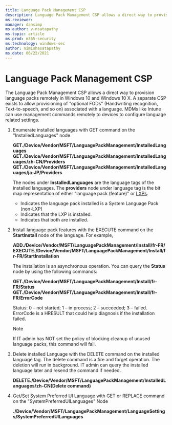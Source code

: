 ```yaml
---
title: Language Pack Management CSP
description: Language Pack Management CSP allows a direct way to provision language packs remotely in Windows 10.
ms.reviewer: 
manager: dansimp
ms.author: v-nsatapathy
ms.topic: article
ms.prod: m365-security
ms.technology: windows-sec
author: nimishasatapathy
ms.date: 06/22/2021
---
```


# Language Pack Management CSP


The Language Pack Management CSP allows a direct way to provision language packs remotely in Windows 10 and Windows 10 X. A separate CSP exists to allow provisioning of "optional FODs" (Handwriting recognition, Text-to-speech, and so on) associated with a language. MDMs like Intune can use management commands remotely to devices to configure language related settings.

1. Enumerate installed languages with GET command on the "InstalledLanguages" node
 
    **GET./Device/Vendor/MSFT/LanguagePackManagement/InstalledLanguages**
    **GET./Device/Vendor/MSFT/LanguagePackManagement/InstalledLanguages/zh-CN/Providers**
    **GET./Device/Vendor/MSFT/LanguagePackManagement/InstalledLanguages/ja-JP/Providers** 

   The nodes under **InstalledLanguages** are the language tags of the installed languages. The **providers** node under language tag is the bit map representation of either "language pack (feature)" or [LXPs](https://www.microsoft.com/store/collections/localexperiencepacks?cat0=devices&rtc=1). 
    - Indicates the language pack installed is a System Language Pack (non-LXP)
    - Indicates that the LXP is installed.
    - Indicates that both are installed.

2. Install language pack features with the EXECUTE command on the **StartInstall** node of the language. For example, 

    **ADD./Device/Vendor/MSFT/LanguagePackManagement/Install/fr-FR/**
    **EXECUTE./Device/Vendor/MSFT/LanguagePackManagement/Install/fr-FR/StartInstallation**

    The installation is an asynchronous operation. You can query the **Status** node by using the following commands: 

    **GET./Device/Vendor/MSFT/LanguagePackManagement/Install/fr-FR/Status**
    **GET./Device/Vendor/MSFT/LanguagePackManagement/Install/fr-FR/ErrorCode**

    Status: 0 – not started; 1 – in process; 2 – succeeded; 3 – failed. ErrorCode is a HRESULT that could help diagnosis if the installation failed.

    > [!NOTE]
    > If IT admin has NOT set the policy of blocking cleanup of unused language packs, this command will fail.  

3. Delete installed Language with the DELETE command on the installed language tag. The delete command is a fire and forget operation. The deletion will run in background. IT admin can query the installed language later and resend the command if needed.


   **DELETE./Device/Vendor/MSFT/LanguagePackManagement/InstalledLanguages/zh-CN(Delete command)**

4. Get/Set System Preferred UI Language with GET or REPLACE command on the "SystemPreferredUILanguages" Node


   **./Device/Vendor/MSFT/LanguagePackManagement/LanguageSettings/SystemPreferredUILanguages**
